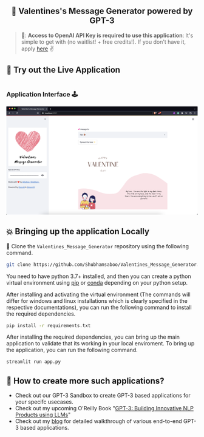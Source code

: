 <h2 align="center"> 💖 Valentines's Message Generator powered by GPT-3 </h2>

> 🏁: **Access to OpenAI API Key is required to use this application**: It's simple to get with (no waitlist! + free credits!). If you don't have it, apply [here](https://openai.com/blog/api-no-waitlist/) ✌️


## 🎈 Try out the Live Application
```bash

```

### Application Interface 🕹️ 

![alt text](artifact.png)


## 💥 Bringing up the application Locally
🍴 Clone the `Valentines_Message_Generator` repository using the following command.

```bash
git clone https://github.com/Shubhamsaboo/Valentines_Message_Generator.git
```

You need to have python 3.7+ installed, and then you can create a python virtual environment using [pip](https://packaging.python.org/guides/installing-using-pip-and-virtual-environments/) or [conda](https://conda.io/projects/conda/en/latest/user-guide/tasks/manage-environments.html#activating-an-environment) depending on your python setup. 

After installing and activating the virtual environment (The commands will differ for windows and linux installations which is clearly specified in the respective documentations), you can run the following command to install the required dependencies.

```bash
pip install -r requirements.txt
```

After installing the required dependencies, you can bring up the main application to validate that its working in your local enviroment. To bring up the application, you can run the following command.

```bash
streamlit run app.py
```

## 🎨 How to create more such applications?
* Check out our GPT-3 Sandbox to create GPT-3 based applications for your specifc usecases.
* Check out my upcoming O'Reilly Book "[GPT-3: Building Innovative NLP Products using LLMs]()"
* Check out my [blog](https://shubhamsaboo111.medium.com/) for detailed walkthrough of various end-to-end GPT-3 based applications. 
